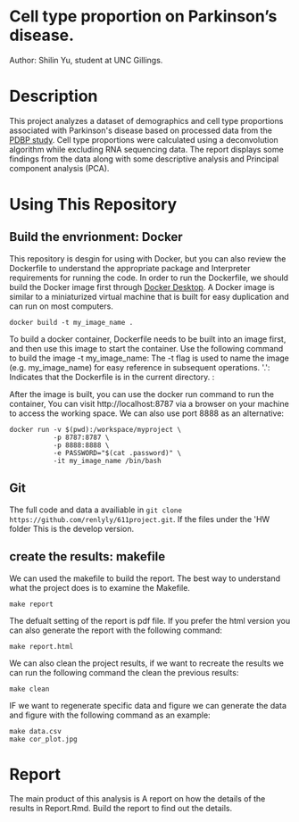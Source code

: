 Cell type proportion on Parkinson’s disease.
=============================================
Author: Shilin Yu, student at UNC Gillings.

# Description

This project analyzes a dataset of demographics and cell type proportions associated with Parkinson's disease based on processed data from the [PDBP study](https://amp-pd.org/). Cell type proportions were calculated using a deconvolution algorithm while excluding RNA sequencing data. 
The report displays some findings from the data along with some descriptive analysis and Principal component analysis (PCA).

# Using This Repository

## Build the envrionment: Docker
This repository is desgin for using with Docker, but you can also review the Dockerfile to understand the appropriate package and Interpreter requirements for running the code. In order to run the Dockerfile, we should build the Docker image first through [Docker Desktop](https://www.docker.com).  A Docker image is similar to a miniaturized virtual machine that is built for easy duplication and can run on most computers. 

```
docker build -t my_image_name .
```

To build a docker container, Dockerfile needs to be built into an image first, and then use this image to start the container. Use the following command to build the image -t my_image_name: The -t flag is used to name the image (e.g. my_image_name) for easy reference in subsequent operations. '.': Indicates that the Dockerfile is in the current directory. :

After the image is built, you can use the docker run command to run the container, You can visit http://localhost:8787 via a browser on your machine to access the working space. We can also use port 8888 as an alternative:

```
docker run -v $(pwd):/workspace/myproject \
           -p 8787:8787 \
           -p 8888:8888 \
           -e PASSWORD="$(cat .password)" \
           -it my_image_name /bin/bash
```

## Git
The full code and data a availiable in `git clone https://github.com/renlyly/611project.git`. If the files under the 'HW folder This is the develop version.

## create the results: makefile

We can used the makefile to build the report. The best way to understand what the project does is to examine the Makefile.

```         
make report
```

The defualt setting of the report is pdf file. If you prefer the html version you can also generate the report with the following command:

```         
make report.html
```

We can also clean the project results, if we want to recreate the results we can run the following command the clean the previous results:

```         
make clean
```

IF we want to regenerate specific data and figure we can generate the data and figure with the following command as an example:

```         
make data.csv
make cor_plot.jpg
```

# Report
The main product of this analysis is A report on how the details of the results in Report.Rmd. Build the report to find out the details.